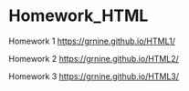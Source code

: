 # Homework_HTML

Homework 1
https://grnine.github.io/HTML1/


Homework 2
https://grnine.github.io/HTML2/


Homework 3
https://grnine.github.io/HTML3/
